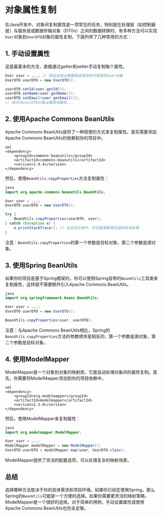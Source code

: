 # 对象属性复制



在Java开发中，对象间复制属性是一项常见的任务，特别是在处理层（如控制器层）与服务层或数据传输对象（DTOs）之间的数据转换时。有多种方法可以实现`User`对象到`UserDTO`对象的属性复制，下面列举了几种常用的方式：

## 1. 手动设置属性

这是最基本的方法，直接通过getter和setter手动复制每个属性。

```java
User user = ...; // 假设这是从数据库或其他地方获取的User对象
UserDTO userDTO = new UserDTO();

userDTO.setId(user.getId());
userDTO.setName(user.getName());
userDTO.setEmail(user.getEmail());
// 依次为userDTO对象设置其他属性...
```

## 2. 使用Apache Commons BeanUtils

Apache Commons BeanUtils提供了一种简便的方式来复制属性。首先需要添加Apache Commons BeanUtils的依赖到你的项目中。

```
xml
<dependency>
    <groupId>commons-beanutils</groupId>
    <artifactId>commons-beanutils</artifactId>
    <version>1.9.4</version>
</dependency>
```

然后，使用`BeanUtils.copyProperties`方法复制属性：

```java
java
import org.apache.commons.beanutils.BeanUtils;

User user = ...;
UserDTO userDTO = new UserDTO();

try {
    BeanUtils.copyProperties(userDTO, user);
} catch (Exception e) {
    e.printStackTrace(); // 在实际应用中，你可能需要更合适的异常处理
}
```

注意：`BeanUtils.copyProperties`的第一个参数是目标对象，第二个参数是源对象。

## 3. 使用Spring BeanUtils

如果你的项目是基于Spring框架的，你可以使用Spring自带的`BeanUtils`工具类来复制属性，这样就不需要额外引入Apache Commons BeanUtils。

```java
java
import org.springframework.beans.BeanUtils;

User user = ...;
UserDTO userDTO = new UserDTO();

BeanUtils.copyProperties(user, userDTO);
```

注意：与Apache Commons BeanUtils相比，Spring的`BeanUtils.copyProperties`方法的参数顺序是相反的，第一个参数是源对象，第二个参数是目标对象。

## 4. 使用ModelMapper

ModelMapper是一个对象到对象的映射库，它能自动处理对象间的属性复制。首先，你需要将ModelMapper添加到你的项目依赖中。

```
xml
<dependency>
    <groupId>org.modelmapper</groupId>
    <artifactId>modelmapper</artifactId>
    <version>2.3.8</version>
</dependency>
```

然后，使用ModelMapper来复制属性：

```java
java
import org.modelmapper.ModelMapper;

User user = ...;
ModelMapper modelMapper = new ModelMapper();
UserDTO userDTO = modelMapper.map(user, UserDTO.class);
```

ModelMapper提供了灵活的配置选项，可以处理复杂的映射场景。

## 总结

选择哪种方法取决于你的具体需求和项目环境。如果你已经在使用Spring，那么Spring的`BeanUtils`可能是一个方便的选择。如果你需要更灵活的映射策略，ModelMapper是一个很好的选择。对于简单的用例，手动设置属性或使用Apache Commons BeanUtils也完全足够。
